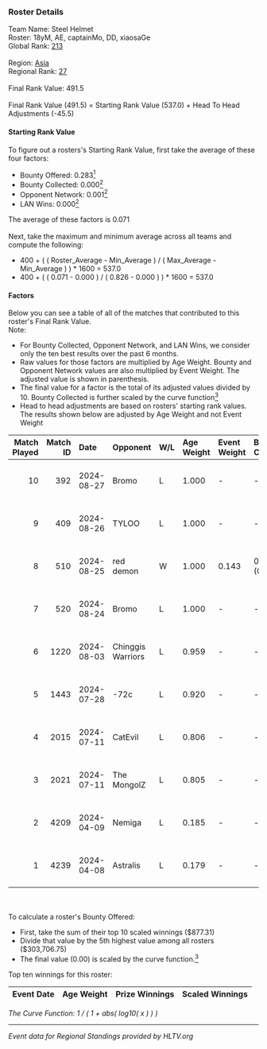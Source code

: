 ### Roster Details<br />
Team Name: Steel Helmet<br />
Roster: 18yM, AE, captainMo, DD, xiaosaGe<br />
Global Rank: [213](../../standings_global_2024_09_08.md)<br />
<br />
Region: [Asia]( ../../standings_asia_2024_09_08.md)<br />
Regional Rank: [27]( ../../standings_asia_2024_09_08.md)<br />
<br />
Final Rank Value:  491.5<br />
<br />
Final Rank Value (491.5) = Starting Rank Value (537.0) + Head To Head Adjustments (-45.5)<br />

#### Starting Rank Value<br />
To figure out a rosters's Starting Rank Value, first take the average of these four factors:<br />
- Bounty Offered: 0.283[<sup>1</sup>](#table2)
- Bounty Collected: 0.000[<sup>2</sup>](#table1)
- Opponent Network: 0.001[<sup>2</sup>](#table1)
- LAN Wins: 0.000[<sup>2</sup>](#table1)

The average of these factors is 0.071<br />
<br />
Next, take the maximum and minimum average across all teams and compute the following:<br />
- 400 + ( ( Roster_Average - Min_Average ) / ( Max_Average - Min_Average ) ) * 1600 = 537.0
- 400 + ( ( 0.071 - 0.000 ) / ( 0.826 - 0.000 ) ) * 1600 = 537.0


#### Factors<br />
Below you can see a table of all of the matches that contributed to this roster's Final Rank Value.<br />
Note:<br />

- For Bounty Collected, Opponent Network, and LAN Wins, we consider only the ten best results over the past 6 months.
- Raw values for those factors are multiplied by Age Weight. Bounty and Opponent Network values are also multiplied by Event Weight. The adjusted value is shown in parenthesis.
- The final value for a factor is the total of its adjusted values divided by 10. Bounty Collected is further scaled by the curve function[<sup>3</sup>](#curveFunction)
- Head to head adjustments are based on rosters' starting rank values. The results shown below are adjusted by Age Weight and not Event Weight
<span id="table1"></span><br />


| Match Played | Match ID | Date       | Opponent          | W/L | Age Weight | Event Weight | Bounty Collected | Opponent Network | LAN Wins  | H2H Adj. | Roster                            |
| -: | -: | :- | :- | :- | :- | :- | :- | :- | :- | -: | :- |
|           10 |      392 | 2024-08-27 | Bromo             | L   | 1.000      | -            | -                | -                | -         |   -13.84 | 18yM, AE, captainMo, DD, xiaosaGe |
|            9 |      409 | 2024-08-26 | TYLOO             | L   | 1.000      | -            | -                | -                | -         |    -2.22 | 18yM, AE, captainMo, DD, xiaosaGe |
|            8 |      510 | 2024-08-25 | red demon         | W   | 1.000      | 0.143        | 0.000 (0.000)    | 0.038 (0.005)    | 0 (0.000) |    11.14 | 18yM, AE, captainMo, DD, xiaosaGe |
|            7 |      520 | 2024-08-24 | Bromo             | L   | 1.000      | -            | -                | -                | -         |   -14.71 | 18yM, AE, captainMo, DD, xiaosaGe |
|            6 |     1220 | 2024-08-03 | Chinggis Warriors | L   | 0.959      | -            | -                | -                | -         |    -3.65 | 18yM, AE, captainMo, DD, xiaosaGe |
|            5 |     1443 | 2024-07-28 | -72c              | L   | 0.920      | -            | -                | -                | -         |   -10.66 | 18yM, AE, captainMo, DD, xiaosaGe |
|            4 |     2015 | 2024-07-11 | CatEvil           | L   | 0.806      | -            | -                | -                | -         |   -11.40 | 18yM, AE, captainMo, DD, xiaosaGe |
|            3 |     2021 | 2024-07-11 | The MongolZ       | L   | 0.805      | -            | -                | -                | -         |    -0.02 | 18yM, AE, captainMo, DD, xiaosaGe |
|            2 |     4209 | 2024-04-09 | Nemiga            | L   | 0.185      | -            | -                | -                | -         |    -0.17 | 18yM, AE, captainMo, DD, xiaosaGe |
|            1 |     4239 | 2024-04-08 | Astralis          | L   | 0.179      | -            | -                | -                | -         |    -0.02 | 18yM, AE, captainMo, DD, xiaosaGe |

<br />
<span id="table2"></span><br />
To calculate a roster's Bounty Offered:<br />

- First, take the sum of their top 10 scaled winnings ($877.31)
- Divide that value by the 5th highest value among all rosters ($303,706.75)
- The final value (0.00) is scaled by the curve function.[<sup>3</sup>](#curveFunction)

Top ten winnings for this roster:<br />

| Event Date | Age Weight | Prize Winnings | Scaled Winnings |
| :- | -: | :- | :- |


<span id="curveFunction"></span>_The Curve Function: 1 / ( 1 + abs( log10( x ) ) )_<br />

---
_Event data for Regional Standings provided by HLTV.org_<br />
